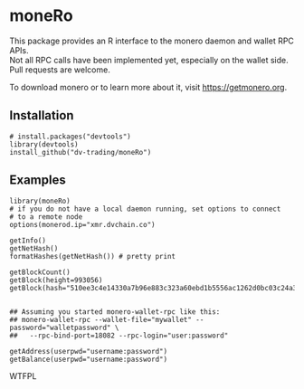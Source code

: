 # moneRo

This package provides an R interface to the monero daemon and wallet RPC APIs.  
Not all RPC calls have been implemented yet, especially on the wallet side.  
Pull requests are welcome.

To download monero or to learn more about it, visit https://getmonero.org.

## Installation

```
# install.packages("devtools")
library(devtools)
install_github("dv-trading/moneRo")
```

## Examples


```
library(moneRo)
# if you do not have a local daemon running, set options to connect
# to a remote node
options(monerod.ip="xmr.dvchain.co")

getInfo()
getNetHash()
formatHashes(getNetHash()) # pretty print

getBlockCount()
getBlock(height=993056)
getBlock(hash="510ee3c4e14330a7b96e883c323a60ebd1b5556ac1262d0bc03c24a3b785516f")


## Assuming you started monero-wallet-rpc like this:
## monero-wallet-rpc --wallet-file="mywallet" --password="walletpassword" \ 
##   --rpc-bind-port=18082 --rpc-login="user:password"

getAddress(userpwd="username:password")
getBalance(userpwd="username:password")
```

<a href="http://www.wtfpl.net/"><img
       src="http://www.wtfpl.net/wp-content/uploads/2012/12/wtfpl-badge-4.png"
       width="80" height="15" alt="WTFPL" /></a>
